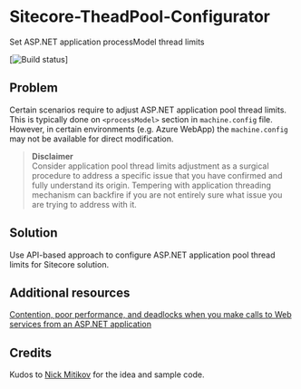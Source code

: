 # Sitecore-TheadPool-Configurator
Set ASP.NET application processModel thread limits

[![Build status](https://ivansharamok.visualstudio.com/_apis/public/build/definitions/2ec1bc18-0293-4723-aa8d-fe71ef469a07/2/badge)]

## Problem
Certain scenarios require to adjust ASP.NET application pool thread limits. This is typically done on `<processModel>` section in `machine.config` file. However, in certain environments (e.g. Azure WebApp) the `machine.config` may not be available for direct modification.
>**Disclaimer**  
Consider application pool thread limits adjustment as a surgical procedure to address a specific issue that you have confirmed and fully understand its origin. Tempering with application threading mechanism can backfire if you are not entirely sure what issue you are trying to address with it.

## Solution
Use API-based approach to configure ASP.NET application pool thread limits for Sitecore solution.

## Additional resources
[Contention, poor performance, and deadlocks when you make calls to Web services from an ASP.NET application](https://support.microsoft.com/en-in/help/821268/contention-poor-performance-and-deadlocks-when-you-make-calls-to-web-s)

## Credits
Kudos to [Nick Mitikov](https://github.com/mitikov) for the idea and sample code.